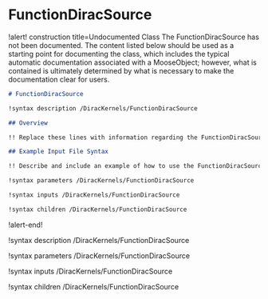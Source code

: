# FunctionDiracSource

!alert! construction title=Undocumented Class
The FunctionDiracSource has not been documented. The content listed below should be used as a starting point for
documenting the class, which includes the typical automatic documentation associated with a
MooseObject; however, what is contained is ultimately determined by what is necessary to make the
documentation clear for users.

```markdown
# FunctionDiracSource

!syntax description /DiracKernels/FunctionDiracSource

## Overview

!! Replace these lines with information regarding the FunctionDiracSource object.

## Example Input File Syntax

!! Describe and include an example of how to use the FunctionDiracSource object.

!syntax parameters /DiracKernels/FunctionDiracSource

!syntax inputs /DiracKernels/FunctionDiracSource

!syntax children /DiracKernels/FunctionDiracSource
```
!alert-end!

!syntax description /DiracKernels/FunctionDiracSource

!syntax parameters /DiracKernels/FunctionDiracSource

!syntax inputs /DiracKernels/FunctionDiracSource

!syntax children /DiracKernels/FunctionDiracSource
